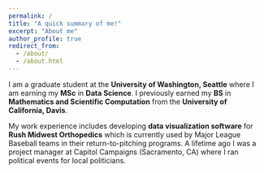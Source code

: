 ```yaml
---
permalink: /
title: "A quick summary of me!"
excerpt: "About me"
author_profile: true
redirect_from: 
  - /about/
  - /about.html
---
```



I am a graduate student at the **University of Washington, Seattle** where I am earning my **MSc** in **Data Science**. I previously earned my **BS** in **Mathematics and Scientific Computation** from the **University of California, Davis**. 

My work experience includes developing **data visualization software** for **Rush Midwest Orthopedics** which is currently used by Major League Baseball teams in their return-to-pitching programs. A lifetime ago I was a project manager at Capitol Campaigns (Sacramento, CA) where I ran political events for local politicians. 
